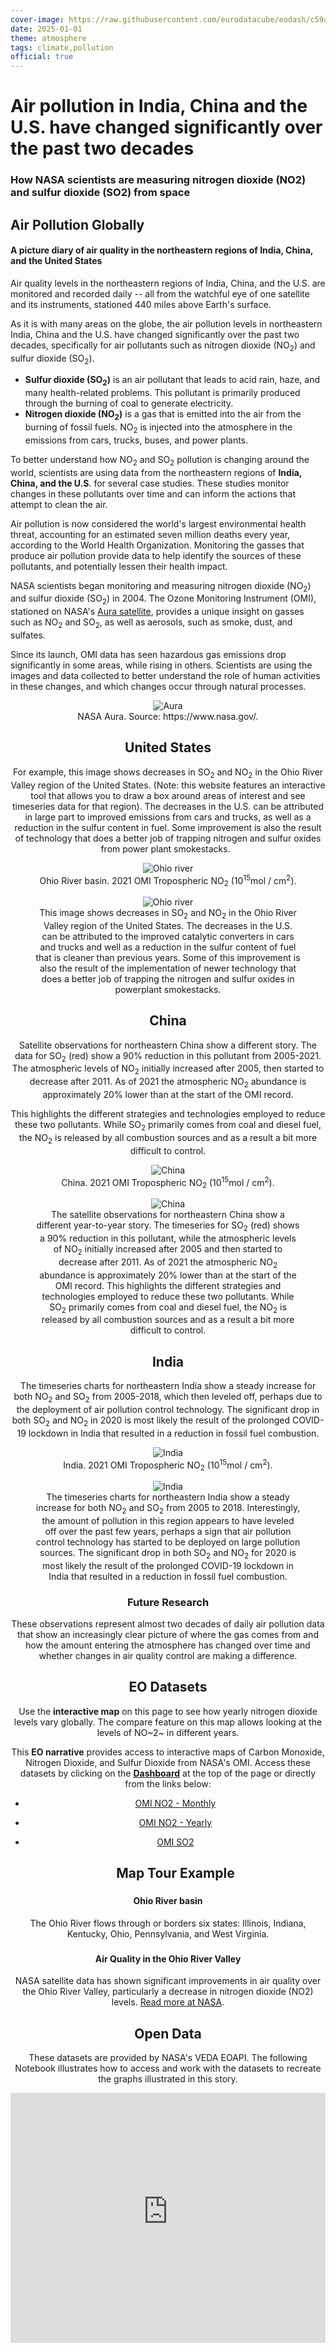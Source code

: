 ```yaml
---
cover-image: https://raw.githubusercontent.com/eurodatacube/eodash/c59adc7d580c6ced1f85a44c5bdd18bf94b3c9ee/app/public/data/story-images/7-greenhouse-gases-from-combustion.jpg
date: 2025-01-01
theme: atmosphere
tags: climate,pollution
official: true
---
```


#     Air pollution in India, China and the U.S. have changed significantly over the past two decades<!--{ as="img" mode="hero" src="https://raw.githubusercontent.com/eurodatacube/eodash/c59adc7d580c6ced1f85a44c5bdd18bf94b3c9ee/app/public/data/story-images/7-greenhouse-gases-from-combustion.jpg" }-->
### How NASA scientists are measuring nitrogen dioxide (NO2) and sulfur dioxide (SO2) from space <!--{ style="font-size:1.5rem;opacity:0.7;margin-top:1rem;" }-->

## Air Pollution Globally

#### A picture diary of air quality in the northeastern regions of India, China, and the United States

Air quality levels in the northeastern regions of India, China, and the U.S. are monitored and recorded daily -- all from the watchful eye of one satellite and its instruments, stationed 440 miles above Earth's surface.

As it is with many areas on the globe, the air pollution levels in northeastern India, China and the U.S. have changed significantly over the past two decades, specifically for air pollutants such as nitrogen dioxide (NO<sub>2</sub>) and sulfur dioxide (SO<sub>2</sub>).

* **Sulfur dioxide (SO<sub>2</sub>)** is an air pollutant that leads to acid rain, haze, and many health-related problems. This pollutant is primarily produced through the burning of coal to generate electricity. 
* **Nitrogen dioxide (NO<sub>2</sub>)** is a gas that is emitted into the air from the burning of fossil fuels. NO<sub>2</sub> is injected into the atmosphere in the emissions from cars, trucks, buses, and power plants.

To better understand how NO<sub>2</sub> and SO<sub>2</sub> pollution is changing around the world, scientists are using data from the northeastern regions of **India, China, and the U.S**. for several case studies. These studies monitor changes in these pollutants over time and can inform the actions that attempt to clean the air.

Air pollution is now considered the world's largest environmental health threat, accounting for an estimated seven million deaths every year, according to the World Health Organization. Monitoring the gasses that produce air pollution provide data to help identify the sources of these pollutants, and potentially lessen their health impact.

NASA scientists began monitoring and measuring nitrogen dioxide (NO<sub>2</sub>) and sulfur dioxide (SO<sub>2</sub>) in 2004. The Ozone Monitoring Instrument (OMI), stationed on NASA's [Aura satellite](https://aura.gsfc.nasa.gov/omi.html), provides a unique insight on gasses such as NO<sub>2</sub> and SO<sub>2</sub>, as well as aerosols, such as smoke, dust, and sulfates.

Since its launch, OMI data has seen hazardous gas emissions drop significantly in some areas, while rising in others. Scientists are using the images and data collected to better understand the role of human activities in these changes, and which changes occur through natural processes.

<center>
<figure>
  <img src="https://raw.githubusercontent.com/eurodatacube/eodash/c59adc7d580c6ced1f85a44c5bdd18bf94b3c9ee/app/public/data/story-images/aura_0.jpg" alt="Aura">
  <figcaption>NASA Aura. Source: https://www.nasa.gov/.</figcaption>
</figure>

## United States

For example, this image shows decreases in SO<sub>2</sub> and NO<sub>2</sub> in the Ohio River Valley region of the United States. (Note: this website features an interactive tool that allows you to draw a box around areas of interest and see timeseries data for that region). The decreases in the U.S. can be attributed in large part to improved emissions from cars and trucks, as well as a reduction in the sulfur content in fuel. Some improvement is also the result of technology that does a better job of trapping nitrogen and sulfur oxides from power plant smokestacks.  

<center>
<figure>
  <img src="https://raw.githubusercontent.com/eurodatacube/eodash/c59adc7d580c6ced1f85a44c5bdd18bf94b3c9ee/app/public/data/story-images/ORV%20OMI%20NO2%202021.png" alt="Ohio river">
  <figcaption>Ohio River basin. 2021 OMI Tropospheric NO<sub>2</sub> (10<sup>15</sup>mol / cm<sup>2</sup>).</figcaption>
</figure>

<center>
	<figure>
  <img src="https://raw.githubusercontent.com/eurodatacube/eodash/c59adc7d580c6ced1f85a44c5bdd18bf94b3c9ee/app/public/data/story-images/SO2NO2-USA.png" alt="Ohio river">
  <figcaption>This image shows decreases in SO<sub>2</sub> and NO<sub>2</sub> in the Ohio River Valley region of the United States. The decreases in the U.S. can be attributed to the improved catalytic converters in cars and trucks and well as a reduction in the sulfur content of fuel that is cleaner than previous years. Some of this improvement is also the result of the implementation of newer technology that does a better job of trapping the nitrogen and sulfur oxides in powerplant smokestacks.</figcaption>
</figure>


## China

Satellite observations for northeastern China show a different story. The data for SO<sub>2</sub> (red) show a 90% reduction in this pollutant from 2005-2021. The atmospheric levels of NO<sub>2</sub> initially increased after 2005, then started to decrease after 2011. As of 2021 the atmospheric NO<sub>2</sub> abundance is approximately 20% lower than at the start of the OMI record.

This highlights the different strategies and technologies employed to reduce these two pollutants. While SO<sub>2</sub> primarily comes from coal and diesel fuel, the NO<sub>2</sub> is released by all combustion sources and as a result a bit more difficult to control.

	
<center>
<figure>
  <img src="https://raw.githubusercontent.com/eurodatacube/eodash/c59adc7d580c6ced1f85a44c5bdd18bf94b3c9ee/app/public/data/story-images/China%20SE%20Asia%20OMI%20NO2%202021.png" alt="China">
  <figcaption>China. 2021 OMI Tropospheric NO<sub>2</sub> (10<sup>15</sup>mol / cm<sup>2</sup>).</figcaption>
</figure>

<center>
	<figure>
  <img src="https://raw.githubusercontent.com/eurodatacube/eodash/c59adc7d580c6ced1f85a44c5bdd18bf94b3c9ee/app/public/data/story-images/SO2NO2-China.png" alt="China">
  <figcaption>The satellite observations for northeastern China show a different year-to-year story. The timeseries for SO<sub>2</sub> (red) shows a 90% reduction in this pollutant, while the atmospheric levels of NO<sub>2</sub> initially increased after 2005 and then started to decrease after 2011. As of 2021 the atmospheric NO<sub>2</sub> abundance is approximately 20% lower than at the start of the OMI record. This highlights the different strategies and technologies employed to reduce these two pollutants. While SO<sub>2</sub> primarily comes from coal and diesel fuel, the NO<sub>2</sub> is released by all combustion sources and as a result a bit more difficult to control.</figcaption>
</figure>

## India

The timeseries charts for northeastern India show a steady increase for both NO<sub>2</sub> and SO<sub>2</sub> from 2005-2018, which then leveled off, perhaps due to the deployment of air pollution control technology. The significant drop in both SO<sub>2</sub> and NO<sub>2</sub> in 2020 is most likely the result of the prolonged COVID-19 lockdown in India that resulted in a reduction in fossil fuel combustion.

<center>
<figure>
  <img src="https://raw.githubusercontent.com/eurodatacube/eodash/c59adc7d580c6ced1f85a44c5bdd18bf94b3c9ee/app/public/data/story-images/India%20South%20Asia%20OMI%20NO2%202021.png" alt="India">
  <figcaption>India. 2021 OMI Tropospheric NO<sub>2</sub> (10<sup>15</sup>mol / cm<sup>2</sup>).</figcaption>
</figure>

<center>
	<figure>
  <img src="https://raw.githubusercontent.com/eurodatacube/eodash/c59adc7d580c6ced1f85a44c5bdd18bf94b3c9ee/app/public/data/story-images/SO2NO2-India.png" alt="India">
  <figcaption>The timeseries charts for northeastern India show a steady increase for both NO<sub>2</sub> and SO<sub>2</sub> from 2005 to 2018. Interestingly, the amount of pollution in this region appears to have leveled off over the past few years, perhaps a sign that air pollution control technology has started to be deployed on large pollution sources. The significant drop in both SO<sub>2</sub> and NO<sub>2</sub> for 2020 is most likely the result of the prolonged COVID-19 lockdown in India that resulted in a reduction in fossil fuel combustion.</figcaption>
</figure>	
	
### Future Research

These observations represent almost two decades of daily air pollution data that show an increasingly clear picture of where the gas comes from and how the amount entering the atmosphere has changed over time and whether changes in air quality control are making a difference.

## EO Datasets

Use the **interactive map** on this page to see how yearly nitrogen dioxide levels vary globally. The compare feature on this map allows looking at the levels of NO~2~ in different years.

This **EO narrative** provides access to interactive maps of Carbon Monoxide, Nitrogen Dioxide, and Sulfur Dioxide from NASA's OMI. Access these datasets by clicking on the **[Dashboard](https://www.eodashboard.org/explore)** at the top of the page or directly from the links below:

- [OMI NO2 - Monthly](https://eodashboard.org/explore?indicator=N1_NO2_monthly)
- [OMI NO2 - Yearly](https://eodashboard.org/explore?indicator=N9)
- [OMI SO2](https://eodashboard.org/explore?indicator=N10)

	## Map Tour Example <!--{ as="eox-map" mode="tour" }-->

### <!--{ layers='[{"type":"Tile","properties":{"id":"Overlay labels"},"source":{"type":"XYZ","urls":["//s2maps-tiles.eu/wmts/1.0.0/overlay_base_bright_3857/default/g/{z}/{y}/{x}.jpg"]}},{"type":"Tile","properties":{"id":"N9_OMI_trno2-COG-2022-01-01T00:00:00Z"},"opacity":0,"source":{"type":"XYZ","urls":["https://openveda.cloud/api/raster/cog/tiles/WebMercatorQuad/{z}/{x}/{y}?resampling_method=nearest&bidx=1&colormap_name=reds&rescale=0,37e14&url=s3://veda-data-store/OMI_trno2-COG/OMI_trno2_0.10x0.10_2022_Col3_V4.tif"]}},{"type":"Tile","properties":{"id":"OSM Background"},"source":{"type":"XYZ","urls":["//s2maps-tiles.eu/wmts/1.0.0/osm_3857/default/g/{z}/{y}/{x}.jpg"]}}]' zoom="6.90795031205442" center=[-81.51716087269001,39.78949635236157] animationOptions={duration:500}}-->
#### Ohio River basin
 The Ohio River flows through or borders six states: Illinois, Indiana, Kentucky, Ohio, Pennsylvania, and West Virginia.
	

	
### <!--{ layers='[{"type":"Tile","properties":{"id":"Overlay labels"},"source":{"type":"XYZ","urls":["//s2maps-tiles.eu/wmts/1.0.0/overlay_base_bright_3857/default/g/{z}/{y}/{x}.jpg"]}},{"type":"Tile","properties":{"id":"N9_OMI_trno2-COG-2022-01-01T00:00:00Z"},"opacity":0.7,"source":{"type":"XYZ","urls":["https://openveda.cloud/api/raster/cog/tiles/WebMercatorQuad/{z}/{x}/{y}?resampling_method=nearest&bidx=1&colormap_name=reds&rescale=0,37e14&url=s3://veda-data-store/OMI_trno2-COG/OMI_trno2_0.10x0.10_2022_Col3_V4.tif"]}},{"type":"Tile","properties":{"id":"OSM Background"},"source":{"type":"XYZ","urls":["//s2maps-tiles.eu/wmts/1.0.0/osm_3857/default/g/{z}/{y}/{x}.jpg"]}}]' zoom="6.90795031205442" center=[-81.51716087269001,39.78949635236157] animationOptions={duration:500}}-->
#### Air Quality in the Ohio River Valley
NASA satellite data has shown significant improvements in air quality over the Ohio River Valley, particularly a decrease in nitrogen dioxide (NO2) levels. [Read more at NASA](https://svs.gsfc.nasa.gov/11573/#:~:text=The%20impact%20of%20technology%20to,greenhouse%20gas%20%E2%80%93%20remain%20an%20issue.).



## Open Data

These datasets are provided by NASA's VEDA EOAPI. The following Notebook illustrates how to access and work with the datasets to recreate the graphs illustrated in this story.

<iframe width="100%" height="400" src="https://esa-eodashboards.github.io/eodashboard-notebooks/notebooks/veda-api-bids-2023" frameborder="0"></iframe>


